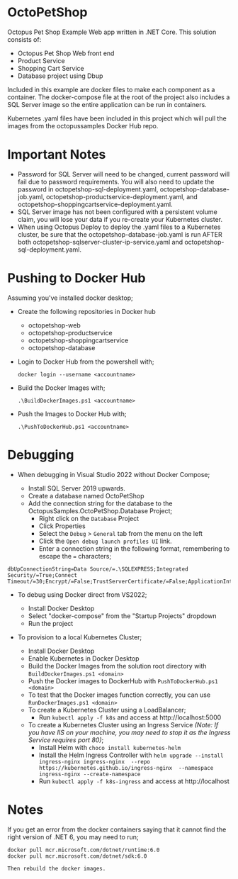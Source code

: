 # OctoPetShop
Octopus Pet Shop Example Web app written in .NET Core.  This solution consists of:
 - Octopus Pet Shop Web front end
 - Product Service
 - Shopping Cart Service
 - Database project using Dbup

 Included in this example are docker files to make each component as a container.  The docker-compose file at the root of the project also includes a SQL Server image so the entire application can be run in containers.  

 Kubernetes .yaml files have been included in this project which will pull the images from the octopussamples Docker Hub repo.

# Important Notes
- Password for SQL Server will need to be changed, current password will fail due to password requirements.  You will also need to update the password in octopetshop-sql-deployment.yaml, octopetshop-database-job.yaml, octopetshop-productservice-deployment.yaml, and octopetshop-shoppingcartservice-deployment.yaml.
- SQL Server image has not been configured with a persistent volume claim, you will lose your data if you re-create your Kubernetes cluster.
- When using Octopus Deploy to deploy the .yaml files to a Kubernetes cluster, be sure that the octopetshop-database-job.yaml is run AFTER both octopetshop-sqlserver-cluster-ip-service.yaml and octopetshop-sql-deployment.yaml.

# Pushing to Docker Hub

Assuming you've installed docker desktop;

- Create the following repositories in Docker hub
    - octopetshop-web
    - octopetshop-productservice
    - octopetshop-shoppingcartservice
    - octopetshop-database
- Login to Docker Hub from the powershell with;

    `docker login --username <accountname>`

- Build the Docker Images with;

    `.\BuildDockerImages.ps1 <accountname>`

- Push the Images to Docker Hub with;

    `.\PushToDockerHub.ps1 <accountname>`

# Debugging
- When debugging in Visual Studio 2022 without Docker Compose;

    - Install SQL Server 2019 upwards.
    - Create a database named OctoPetShop
    - Add the connection string for the database to the OctopusSamples.OctoPetShop.Database Project;
        - Right click on the `Database` Project
        - Click Properties
        - Select the `Debug` > `General` tab from the menu on the left
        - Click the `Open debug launch profiles UI` link.
        - Enter a connection string in the following format, remembering to escape the `=` characters;

```
dbUpConnectionString=Data Source/=.\SQLEXPRESS;Integrated Security/=True;Connect Timeout/=30;Encrypt/=False;TrustServerCertificate/=False;ApplicationIntent/=ReadWrite;MultiSubnetFailover/=False;Database/=OctoPetShop
```

- To debug using Docker direct from VS2022;
    - Install Docker Desktop
    - Select "docker-compose" from the "Startup Projects" dropdown
    - Run the project

- To provision to a local Kubernetes Cluster;
    - Install Docker Desktop
    - Enable Kubernetes in Docker Desktop
    - Build the Docker Images from the solution root directory with `BuildDockerImages.ps1 <domain>`
    - Push the Docker images to DockerHub with `PushToDockerHub.ps1 <domain>`
    - To test that the Docker images function correctly, you can use `RunDockerImages.ps1 <domain>`
    - To create a Kubernetes Cluster using a LoadBalancer;
        - Run `kubectl apply -f k8s` and access at http://localhost:5000
    - To create a Kubernetes Cluster using an Ingress Service *(Note: If you have IIS on your machine, you may need to stop it as the Ingress Service requires port 80)*;
        - Install Helm with `choco install kubernetes-helm`
        - Install the Helm Ingress Controller with `helm upgrade --install ingress-nginx ingress-nginx  --repo https://kubernetes.github.io/ingress-nginx  --namespace ingress-nginx --create-namespace`
        - Run `kubectl apply -f k8s-ingress` and access at http://localhost

# Notes

If you get an error from the docker containers saying that it cannot find the right version of .NET 6, you may need to run;

```
docker pull mcr.microsoft.com/dotnet/runtime:6.0
docker pull mcr.microsoft.com/dotnet/sdk:6.0

Then rebuild the docker images.